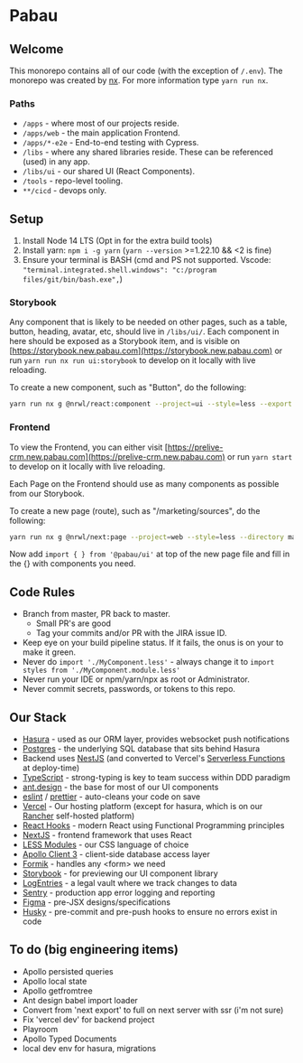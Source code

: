 # Pabau

## Welcome

This monorepo contains all of our code (with the exception of `/.env`). The monorepo was created by [nx](https://nx.dev). For more information type `yarn run nx`.

### Paths
- `/apps` - where most of our projects reside.
- `/apps/web` - the main application Frontend.
- `/apps/*-e2e` - End-to-end testing with Cypress.
- `/libs` - where any shared libraries reside. These can be referenced (used) in any app.
- `/libs/ui` - our shared UI (React Components).
- `/tools` - repo-level tooling.
- `**/cicd` - devops only.

## Setup

1. Install Node 14 LTS (Opt in for the extra build tools)
1. Install yarn: `npm i -g yarn` (`yarn --version` \>=1.22.10 && <2 is fine)
1. Ensure your terminal is BASH (cmd and PS not supported. Vscode: `"terminal.integrated.shell.windows": "c:/program files/git/bin/bash.exe",`)

### Storybook
Any component that is likely to be needed on other pages, such as a table, button, heading, avatar, etc, should live in `/libs/ui/`. Each component in here should be exposed as a Storybook item, and is visible on [https://storybook.new.pabau.com](https://storybook.new.pabau.com) or run `yarn run nx run ui:storybook` to develop on it locally with live reloading.

To create a new component, such as "Button", do the following:
```bash
yarn run nx g @nrwl/react:component --project=ui --style=less --export --pascalCaseFiles --name=Button
```

### Frontend
To view the Frontend, you can either visit [https://prelive-crm.new.pabau.com](https://prelive-crm.new.pabau.com) or run `yarn start` to develop on it locally with live reloading.

Each Page on the Frontend should use as many components as possible from our Storybook.

To create a new page (route), such as "/marketing/sources", do the following:
```bash
yarn run nx g @nrwl/next:page --project=web --style=less --directory marketing sources
```

Now add `import { } from '@pabau/ui'` at top of the new page file and fill in the {} with components you need.

## Code Rules

* Branch from master, PR back to master.
  - Small PR's are good
  - Tag your commits and/or PR with the JIRA issue ID.
* Keep eye on your build pipeline status. If it fails, the onus is on your to make it green.
* Never do `import './MyComponent.less'` - always change it to `import styles from './MyComponent.module.less'`
* Never run your IDE or npm/yarn/npx as root or Administrator.
* Never commit secrets, passwords, or tokens to this repo.

## Our Stack

* [Hasura](https://hasura.io/) - used as our ORM layer, provides websocket push notifications
* [Postgres](https://www.postgresql.org/) - the underlying SQL database that sits behind Hasura
* Backend uses [NestJS](https://nestjs.com/) (and converted to Vercel's [Serverless Functions](https://vercel.com/docs/serverless-functions/introduction) at deploy-time)
* [TypeScript](https://www.typescriptlang.org/) - strong-typing is key to team success within DDD paradigm
* [ant.design](https://ant.design/) - the base for most of our UI components
* [eslint](https://eslint.org/) / [prettier](https://prettier.io/) - auto-cleans your code on save
* [Vercel](https://vercel.com/) - Our hosting platform (except for hasura, which is on our [Rancher](https://rancher.com/) self-hosted platform)
* [React Hooks](https://reactjs.org/docs/hooks-intro.html) - modern React using Functional Programming principles
* [NextJS](https://nextjs.org/) - frontend framework that uses React  
* [LESS Modules](https://webpack.js.org/loaders/less-loader/#css-modules-gotcha) - our CSS language of choice 
* [Apollo Client 3](https://www.apollographql.com/docs/react/) - client-side database access layer
* [Formik](https://formik.org/) - handles any \<form> we need
* [Storybook](https://storybook.js.org/) - for previewing our UI component library
* [LogEntries](https://logentries.com/) - a legal vault where we track changes to data
* [Sentry](https://sentry.io/for/react/) - production app error logging and reporting
* [Figma](https://www.figma.com/) - pre-JSX designs/specifications
* [Husky](https://github.com/typicode/husky#readme) - pre-commit and pre-push hooks to ensure no errors exist in code

## To do (big engineering items)

* Apollo persisted queries
* Apollo local state
* Apollo getfromtree
* Ant design babel import loader
* Convert from 'next export' to full on next server with ssr (i'm not sure)
* Fix 'vercel dev' for backend project
* Playroom
* Apollo Typed Documents
* local dev env for hasura, migrations

